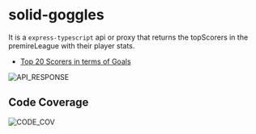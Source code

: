 # solid-goggles

It is a `express-typescript` api or proxy that returns the topScorers in the premireLeague with their player stats.

- [Top 20 Scorers in terms of Goals](https://playerstatpml.herokuapp.com/api/v1/topScorers)

![API_RESPONSE](https://raw.githubusercontent.com/khushalbhardwaj-0111/playerStat/master/assets/images/Screenshot%20from%202021-09-18%2012-01-26.png)

## Code Coverage
![CODE_COV](https://raw.githubusercontent.com/khushalbhardwaj-0111/playerStat/master/assets/images/Screenshot%20from%202021-09-18%2021-26-31.png)
